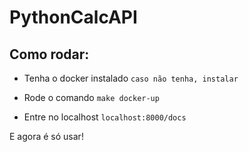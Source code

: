 # PythonCalcAPI

## Como rodar:
- Tenha o docker instalado
`caso não tenha, instalar`

- Rode o comando
`make docker-up`

- Entre no localhost
`localhost:8000/docs`

E agora é só usar!
